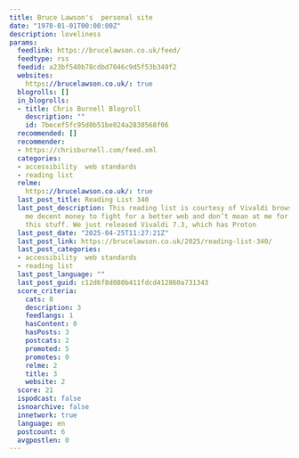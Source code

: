 ```yaml
---
title: Bruce Lawson's  personal site
date: "1970-01-01T00:00:00Z"
description: loveliness
params:
  feedlink: https://brucelawson.co.uk/feed/
  feedtype: rss
  feedid: a23bf540b78cdbd7046c9d5f53b349f2
  websites:
    https://brucelawson.co.uk/: true
  blogrolls: []
  in_blogrolls:
  - title: Chris Burnell Blogroll
    description: ""
    id: 7becef5fc95d0b51be024a2830568f06
  recommended: []
  recommender:
  - https://chrisburnell.com/feed.xml
  categories:
  - accessibility  web standards
  - reading list
  relme:
    https://brucelawson.co.uk/: true
  last_post_title: Reading List 340
  last_post_description: This reading list is courtesy of Vivaldi browser, who pay
    me decent money to fight for a better web and don’t moan at me for reading all
    this stuff. We just released Vivaldi 7.3, which has Proton
  last_post_date: "2025-04-25T11:27:21Z"
  last_post_link: https://brucelawson.co.uk/2025/reading-list-340/
  last_post_categories:
  - accessibility  web standards
  - reading list
  last_post_language: ""
  last_post_guid: c12d6f8d080b411fdcd412860a731343
  score_criteria:
    cats: 0
    description: 3
    feedlangs: 1
    hasContent: 0
    hasPosts: 3
    postcats: 2
    promoted: 5
    promotes: 0
    relme: 2
    title: 3
    website: 2
  score: 21
  ispodcast: false
  isnoarchive: false
  innetwork: true
  language: en
  postcount: 6
  avgpostlen: 0
---
```

